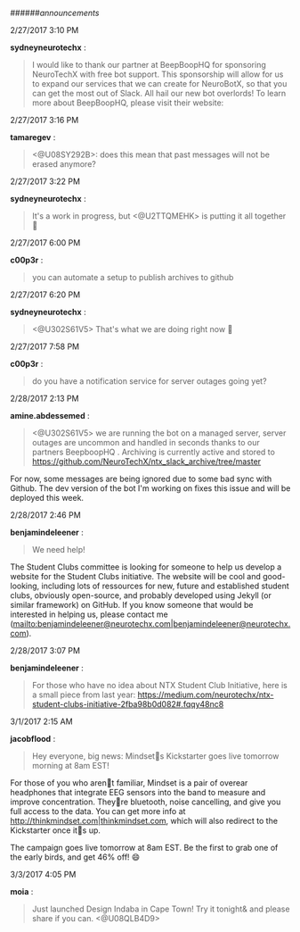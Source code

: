 ######_announcements_

2/27/2017 3:10 PM

 **sydneyneurotechx** :

 ><!channel>  I would like to thank our partner at BeepBoopHQ for sponsoring NeuroTechX with free bot support. This sponsorship will allow for us to expand our services that we can create for NeuroBotX, so that you can get the most out of Slack. All hail our new bot overlords! To learn more about BeepBoopHQ, please visit their website: <https://beepboophq.com/>

2/27/2017 3:16 PM

 **tamaregev** :

 ><@U08SY292B>: does this mean that past messages will not be erased anymore?

2/27/2017 3:22 PM

 **sydneyneurotechx** :

 >It's a work in progress, but <@U2TTQMEHK>  is putting it all together :slightly_smiling_face:

2/27/2017 6:00 PM

 **c00p3r** :

 >you can automate a setup to publish archives to github

2/27/2017 6:20 PM

 **sydneyneurotechx** :

 ><@U302S61V5>  That's what we are doing right now :slightly_smiling_face:

2/27/2017 7:58 PM

 **c00p3r** :

 >do you have a notification service for server outages going yet?

2/28/2017 2:13 PM

 **amine.abdessemed** :

 ><@U302S61V5> we are running the bot on a managed server, server outages are uncommon and handled in seconds thanks to our partners BeepboopHQ . Archiving is currently active and stored to <https://github.com/NeuroTechX/ntx_slack_archive/tree/master> 

> 
For now, some messages are being ignored due to some bad sync with Github. The dev version of the bot I'm working on fixes this issue and will be deployed this week.

2/28/2017 2:46 PM

 **benjamindeleener** :

 ><!channel> We need help!

> 
The Student Clubs committee is looking for someone to help us develop a website for the Student Clubs initiative. The website will be cool and good-looking, including lots of ressources for new, future and established student clubs, obviously open-source, and probably developed using Jekyll (or similar framework) on GitHub. If you know someone that would be interested in helping us, please contact me (<mailto:benjamindeleener@neurotechx.com|benjamindeleener@neurotechx.com>).

2/28/2017 3:07 PM

 **benjamindeleener** :

 >For those who have no idea about NTX Student Club Initiative, here is a small piece from last year: <https://medium.com/neurotechx/ntx-student-clubs-initiative-2fba98b0d082#.fqqy48nc8>

3/1/2017 2:15 AM

 **jacobflood** :

 >Hey everyone, big news: Mindsets Kickstarter goes live tomorrow morning at 8am EST!

> 
For those of you who arent familiar, Mindset is a pair of overear headphones that integrate EEG sensors into the band to measure and improve concentration. Theyre bluetooth, noise cancelling, and give you full access to the data. You can get more info at <http://thinkmindset.com|thinkmindset.com>, which will also redirect to the Kickstarter once its up.

> 
The campaign goes live tomorrow at 8am EST. Be the first to grab one of the early birds, and get 46% off! :smile:

3/3/2017 4:05 PM

 **moia** :

 ><!channel> Just launched Design Indaba in Cape Town! Try it tonight& and please share if you can. <http://syncproject.co/blog/unwind-music-to-help-you-sleep> <@U08QLB4D9>


